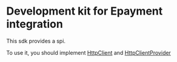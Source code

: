 # Development kit for Epayment integration

This sdk provides a spi.

To use it, you should implement [HttpClient](base-client/src/main/java/no/bankaxept/epayment/sdk/baseclient/HttpClient.java) and [HttpClientProvider](base-client/src/main/java/no/bankaxept/epayment/sdk/baseclient/spi/HttpClientProvider.java)